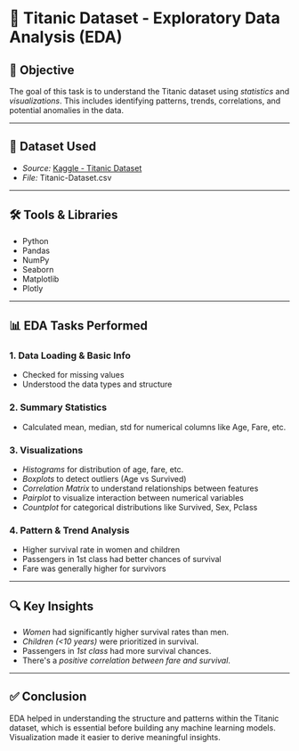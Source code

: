# 🚢 Titanic Dataset - Exploratory Data Analysis (EDA)

## 📌 Objective

The goal of this task is to understand the Titanic dataset using *statistics* and *visualizations*. This includes identifying patterns, trends, correlations, and potential anomalies in the data.

---

## 📁 Dataset Used

- *Source:* [Kaggle - Titanic Dataset](https://www.kaggle.com/datasets/yasserh/titanic-dataset)
- *File:* Titanic-Dataset.csv

---

## 🛠 Tools & Libraries

- Python
- Pandas
- NumPy
- Seaborn
- Matplotlib
- Plotly

---

## 📊 EDA Tasks Performed

### 1. Data Loading & Basic Info
- Checked for missing values
- Understood the data types and structure

### 2. Summary Statistics
- Calculated mean, median, std for numerical columns like Age, Fare, etc.

### 3. Visualizations
- *Histograms* for distribution of age, fare, etc.
- *Boxplots* to detect outliers (Age vs Survived)
- *Correlation Matrix* to understand relationships between features
- *Pairplot* to visualize interaction between numerical variables
- *Countplot* for categorical distributions like Survived, Sex, Pclass

### 4. Pattern & Trend Analysis
- Higher survival rate in women and children
- Passengers in 1st class had better chances of survival
- Fare was generally higher for survivors

---

## 🔍 Key Insights

- *Women* had significantly higher survival rates than men.
- *Children (<10 years)* were prioritized in survival.
- Passengers in *1st class* had more survival chances.
- There's a *positive correlation between fare and survival*.

---


## ✅ Conclusion

EDA helped in understanding the structure and patterns within the Titanic dataset, which is essential before building any machine learning models. Visualization made it easier to derive meaningful insights.
